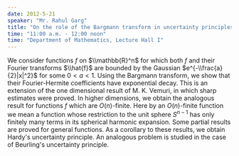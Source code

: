 ```yaml
---
date: 2012-5-21
speaker: "Mr. Rahul Garg"
title: "On the role of the Bargmann transform in uncertainty principles"
time: "11:00 a.m. - 12:00 noon" 
time: "Department of Mathematics, Lecture Hall I"
---
```

We consider functions $f$ on $\\mathbb{R}^n$ for which both $f$ and their
Fourier transforms $\\hat{f}$ are bounded by the Gaussian
$e^{-\\frac{a}{2}|x|^2}$ for some $0<a<1$. Using the Bargmann transform, we
show that their Fourier-Hermite coefficients have exponential decay. This
is an extension of the one dimensional result of M. K. Vemuri, in which
sharp estimates were proved. In higher dimensions, we obtain the analogous
result for functions $f$ which are $O(n)$-finite. Here by an $O(n)$-finite
function we mean a function whose restriction to the unit sphere $S^{n-1}$
has only finitely many terms in its spherical harmonic expansion. Some
partial results are proved for general functions. As a corollary to these
results, we obtain Hardy's uncertainty principle. An analogous problem is
studied in the case of Beurling's uncertainty principle.

